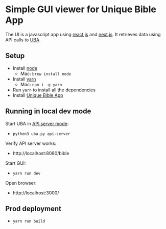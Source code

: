 # Simple GUI viewer for Unique Bible App

The UI is a javascript app using [react.js](https://reactjs.org/) and [next.js](https://nextjs.org/).  It retrieves data using API calls to [UBA](https://github.com/eliranwong/UniqueBible). 

## Setup

* Install [node](https://nodejs.dev/en/download/)
   * Mac: `brew install node`
* Install [yarn](https://www.npmjs.com/package/yarn)
   * Mac: `npm i -g yarn`
* Run `yarn` to install all the dependencies
* Install [Unique Bible App]([UBA](https://github.com/eliranwong/UniqueBible))

## Running in local dev mode

Start UBA in [API server mode](https://github.com/eliranwong/UniqueBible/wiki/Running-in-API-server-mode):
* `python3 uba.py api-server`

Verify API server works:
* http://localhost:8080/bible

Start GUI:
* `yarn run dev`

Open browser:
* http://localhost:3000/

## Prod deployment

* `yarn run build`
